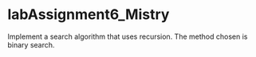 # labAssignment6_Mistry

Implement a search algorithm that uses recursion.
The method chosen is binary search.
